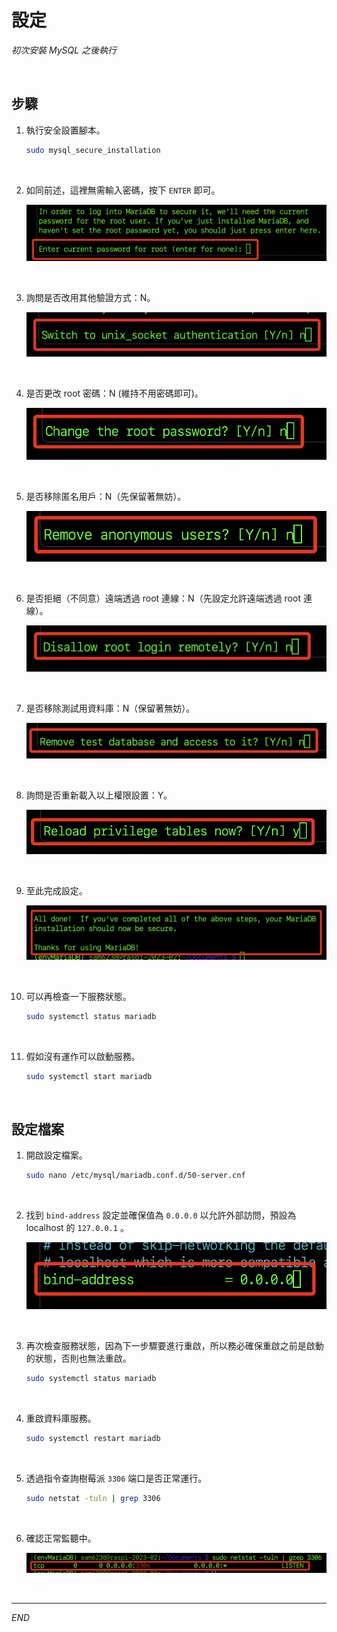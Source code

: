 # 設定

_初次安裝 MySQL 之後執行_

<br>

## 步驟

1. 執行安全設置腳本。

    ```bash
    sudo mysql_secure_installation
    ```

<br>

2. 如同前述，這裡無需輸入密碼，按下 `ENTER` 即可。

    ![](images/img_05.png)

<br>

3. 詢問是否改用其他驗證方式：N。

    ![](images/img_06.png)

<br>

4. 是否更改 root 密碼：N (維持不用密碼即可)。

    ![](images/img_07.png)

<br>

5. 是否移除匿名用戶：N（先保留著無妨）。

    ![](images/img_08.png)

<br>

6. 是否拒絕（不同意）遠端透過 root 連線：N（先設定允許遠端透過 root 連線）。

    ![](images/img_09.png)

<br>

7. 是否移除測試用資料庫：N（保留著無妨）。

    ![](images/img_10.png)

<br>

8. 詢問是否重新載入以上權限設置：Y。

    ![](images/img_11.png)

<br>

9. 至此完成設定。

    ![](images/img_12.png)

<br>

10. 可以再檢查一下服務狀態。

    ```bash
    sudo systemctl status mariadb
    ```

<br>

11. 假如沒有運作可以啟動服務。

    ```bash
    sudo systemctl start mariadb
    ```

<br>

## 設定檔案

1. 開啟設定檔案。

    ```bash
    sudo nano /etc/mysql/mariadb.conf.d/50-server.cnf
    ```

<br>

2. 找到 `bind-address` 設定並確保值為 `0.0.0.0` 以允許外部訪問，預設為 localhost 的 `127.0.0.1` 。

    ![](images/img_13.png)

<br>

3. 再次檢查服務狀態，因為下一步驟要進行重啟，所以務必確保重啟之前是啟動的狀態，否則也無法重啟。

    ```bash
    sudo systemctl status mariadb
    ```

<br>

4. 重啟資料庫服務。

    ```bash
    sudo systemctl restart mariadb
    ```

<br>

5. 透過指令查詢樹莓派 `3306` 端口是否正常運行。

    ```bash
    sudo netstat -tuln | grep 3306
    ```

<br>

6. 確認正常監聽中。

    ![](images/img_14.png)

<br>

___

_END_